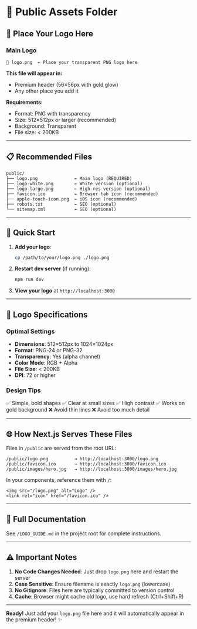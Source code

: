 # 📁 Public Assets Folder

## 🎯 Place Your Logo Here

### **Main Logo**
```
📄 logo.png  ← Place your transparent PNG logo here
```

**This file will appear in:**
- Premium header (56×56px with gold glow)
- Any other place you add it

**Requirements:**
- Format: PNG with transparency
- Size: 512×512px or larger (recommended)
- Background: Transparent
- File size: < 200KB

---

## 📋 Recommended Files

```
public/
├── logo.png              ← Main logo (REQUIRED)
├── logo-white.png        ← White version (optional)
├── logo-large.png        ← High-res version (optional)
├── favicon.ico           ← Browser tab icon (recommended)
├── apple-touch-icon.png  ← iOS icon (recommended)
├── robots.txt            ← SEO (optional)
└── sitemap.xml           ← SEO (optional)
```

---

## 🚀 Quick Start

1. **Add your logo**:
   ```bash
   cp /path/to/your/logo.png ./logo.png
   ```

2. **Restart dev server** (if running):
   ```bash
   npm run dev
   ```

3. **View your logo** at `http://localhost:3000`

---

## 🎨 Logo Specifications

### **Optimal Settings**
- **Dimensions**: 512×512px to 1024×1024px
- **Format**: PNG-24 or PNG-32
- **Transparency**: Yes (alpha channel)
- **Color Mode**: RGB + Alpha
- **File Size**: < 200KB
- **DPI**: 72 or higher

### **Design Tips**
✅ Simple, bold shapes
✅ Clear at small sizes
✅ High contrast
✅ Works on gold background
❌ Avoid thin lines
❌ Avoid too much detail

---

## 🌐 How Next.js Serves These Files

Files in `/public` are served from the root URL:

```
/public/logo.png          → http://localhost:3000/logo.png
/public/favicon.ico       → http://localhost:3000/favicon.ico
/public/images/hero.jpg   → http://localhost:3000/images/hero.jpg
```

In your components, reference them with `/`:

```tsx
<img src="/logo.png" alt="Logo" />
<link rel="icon" href="/favicon.ico" />
```

---

## 📖 Full Documentation

See `/LOGO_GUIDE.md` in the project root for complete instructions.

---

## ⚠️ Important Notes

1. **No Code Changes Needed**: Just drop `logo.png` here and restart the server
2. **Case Sensitive**: Ensure filename is exactly `logo.png` (lowercase)
3. **No Gitignore**: Files here are typically committed to version control
4. **Cache**: Browser might cache old logo, use hard refresh (Ctrl+Shift+R)

---

**Ready!** Just add your `logo.png` file here and it will automatically appear in the premium header! ✨
